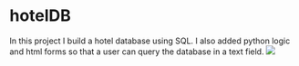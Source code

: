 # hotelDB
In this project I build a hotel database using SQL. I also added python logic and html forms so that a user can query the database in a text field.
<img src='./addRecord/bdm Proj 2.docx'>
